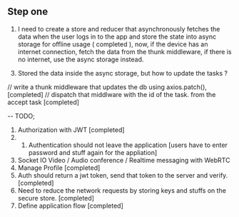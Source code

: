 <!-- -- Users should accept the tasks from the application -->
<!-- now the view tasks function fetches all the data, and the accepttaskcard is a child component, now when the user clicks on the accept -->
<!-- task card button (accpet now ) it should return a callback funciotn that has the id of the object as an argument. -->
<!---->
<!-- -- need to create a place where i can handle all the logic from the client react native application, -->
<!---->

## Step one

1. I need to create a store and reducer that asynchronously fetches the data when the user logs in to the app and store the state into
   async storage for offline usage ( completed ),
   now,
   if the device has an internet connection, fetch the data from the thunk middleware, if there is no internet, use the async storage instead.

<!-- 2. In the same way, when the user creates an account and logs in to the application for the first time, it should trigger a function, -->
<!--    that checks for device tockens for on the database, if there is no token available, it should upload the device unique token to the db. -->

3. Stored the data inside the async storage, but how to update the tasks ?

// write a thunk middleware that updates the db using axios.patch(), [completed]
// dispatch that middlware with the id of the task. from the accept task [completed]

-- TODO;

1. Authorization with JWT [completed]
1. 1. Authentication should not leave the application [users have to enter password and stuff again for the appliation]
1. Socket IO Video / Audio conference / Realtime messaging with WebRTC
1. Manage Profile [completed]
1. Auth should return a jwt token, send that token to the server and verify. [completed]
1. Need to reduce the network requests by storing keys and stuffs on the secure store. [completed]
1. Define application flow [completed]
